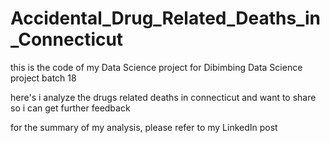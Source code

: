 # Accidental_Drug_Related_Deaths_in_Connecticut
this is the code of my Data Science project  for Dibimbing Data Science project batch 18

here's i analyze the drugs related deaths in connecticut and want to share so i can get further feedback

for the summary of my analysis, please refer to my LinkedIn post 

